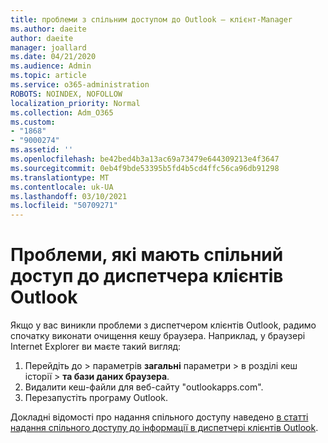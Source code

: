 ```yaml
---
title: проблеми з спільним доступом до Outlook – клієнт-Manager
ms.author: daeite
author: daeite
manager: joallard
ms.date: 04/21/2020
ms.audience: Admin
ms.topic: article
ms.service: o365-administration
ROBOTS: NOINDEX, NOFOLLOW
localization_priority: Normal
ms.collection: Adm_O365
ms.custom:
- "1868"
- "9000274"
ms.assetid: ''
ms.openlocfilehash: be42bed4b3a13ac69a73479e644309213e4f3647
ms.sourcegitcommit: 0eb4f9bde53395b5fd4b5cd4ffc56ca96db91298
ms.translationtype: MT
ms.contentlocale: uk-UA
ms.lasthandoff: 03/10/2021
ms.locfileid: "50709271"
---
```

# <a name="problems-sharing-with-outlook-customer-manager"></a>Проблеми, які мають спільний доступ до диспетчера клієнтів Outlook

Якщо у вас виникли проблеми з диспетчером клієнтів Outlook, радимо спочатку виконати очищення кешу браузера. Наприклад, у браузері Internet Explorer ви маєте такий вигляд:

1. Перейдіть до   >  параметрів **загальні** параметри > в розділі кеш історії   >  **та бази даних браузера**.
2. Видалити кеш-файли для веб-сайту "outlookapps.com".
3. Перезапустіть програму Outlook.

Докладні відомості про надання спільного доступу наведено [в статті надання спільного доступу до інформації в диспетчері клієнтів Outlook](https://techcommunity.microsoft.com/t5/outlook-blog/sharing-how-to-keep-your-colleagues-in-the-loop/ba-p/35710).